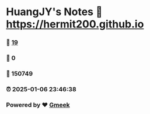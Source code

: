# HuangJY's Notes :link: https://hermit200.github.io 
### :page_facing_up: [19](https://hermit200.github.io/tag.html) 
### :speech_balloon: 0 
### :hibiscus: 150749 
### :alarm_clock: 2025-01-06 23:46:38 
### Powered by :heart: [Gmeek](https://github.com/Meekdai/Gmeek)
